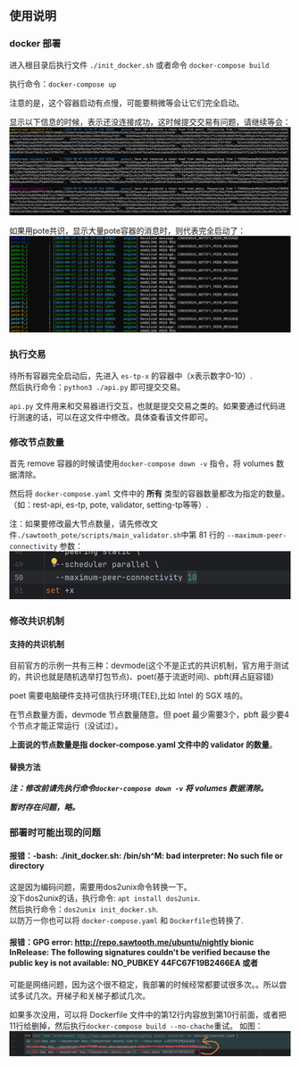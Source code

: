 ## 使用说明

### docker 部署
进入根目录后执行文件 `./init_docker.sh` 或者命令 `docker-compose build`

执行命令：`docker-compose up` 

注意的是，这个容器启动有点慢，可能要稍微等会让它们完全启动。  

显示以下信息的时候，表示还没连接成功，这时候提交交易有问题，请继续等会：
![img.png](docs/img_2.png)  

如果用pote共识，显示大量pote容器的消息时，则代表完全启动了：
![img.png](docs/img_6.png)

### 执行交易
待所有容器完全启动后，先进入 `es-tp-x` 的容器中（x表示数字0-10）.  
然后执行命令：`python3 ./api.py` 即可提交交易。

`api.py` 文件用来和交易器进行交互，也就是提交交易之类的。如果要通过代码进行测速的话，可以在这文件中修改。具体查看该文件即可。

### 修改节点数量
首先 remove 容器的时候请使用`docker-compose down -v` 指令，将 volumes 数据清除。  

然后将 `docker-compose.yaml` 文件中的 **所有** 类型的容器数量都改为指定的数量。（如：rest-api, es-tp, pote, validator, setting-tp等等）.  

注：如果要修改最大节点数量，请先修改文件`./sawtooth_pote/scripts/main_validator.sh`中第 81 行的 `--maximum-peer-connectivity` 参数：
![img.png](docs/img_5.png)

### 修改共识机制

#### 支持的共识机制
目前官方的示例一共有三种：devmode(这个不是正式的共识机制，官方用于测试的，共识也就是随机选举打包节点)、poet(基于流逝时间)、pbft(拜占庭容错)

poet 需要电脑硬件支持可信执行环境(TEE),比如 Intel 的 SGX 啥的。

在节点数量方面，devmode 节点数量随意。但 poet 最少需要3个，pbft 最少要4个节点才能正常运行（没试过）。

**上面说的节点数量是指 docker-compose.yaml 文件中的 validator 的数量**。

#### 替换方法

**_注：修改前请先执行命令`docker-compose down -v` 将 volumes 数据清除。_**

**_暂时存在问题，略。_**

[//]: # (##### 修改成 PoET)

[//]: # ()
[//]: # (目前问题在validator-0无法启动genesis block，无法加入其他节点，无法加载共识机制，问题未知。)

[//]: # ()
[//]: # (首先修改文件`./sawtooth_pote/scripts/main_validator.sh` 中 42 和 43 行的共识算法名和算法版本。算法名改为 `PoET`，)

[//]: # (版本改为 `0.1`.如图所示：)

[//]: # (![img.png]&#40;docs/img_7.png&#41;)

[//]: # ()
[//]: # (同时注释掉前 12 行代码：)

[//]: # (![img.png]&#40;docs/img_12.png&#41;)

[//]: # ()
[//]: # (并取消注释27 - 34 行：)

[//]: # (![img.png]&#40;docs/img_9.png&#41;)

[//]: # ()
[//]: # (然后需要将根目录的 docker-compose.yaml 中 10 - 18 行 poet-lead 容器部分给取消注释：  )

[//]: # (![img.png]&#40;docs/img_10.png&#41;)

[//]: # ()
[//]: # (并将 pote 部分换成 PoET 的共识机制引擎。 )

[//]: # (如图：)

[//]: # (pote:)

[//]: # (![img.png]&#40;docs/img_1.png&#41;)

[//]: # ()
[//]: # (poet：)

[//]: # (![img.png]&#40;docs/img_11.png&#41;)



### 部署时可能出现的问题

#### 报错：-bash: ./init_docker.sh: /bin/sh^M: bad interpreter: No such file or directory

这是因为编码问题，需要用dos2unix命令转换一下。  
没下dos2unix的话，执行命令: `apt install dos2unix`.  
然后执行命令：`dos2unix init_docker.sh`.  
以防万一你也可以将 `docker-compose.yaml` 和 `Dockerfile`也转换了.

#### 报错：GPG error: http://repo.sawtooth.me/ubuntu/nightly bionic InRelease: The following signatures couldn't be verified because the public key is not available: NO_PUBKEY 44FC67F19B2466EA 或者 

可能是网络问题，因为这个很不稳定，我部署的时候经常都要试很多次。。所以尝试多试几次。开梯子和关梯子都试几次。  

如果多次没用，可以将 Dockerfile 文件中的第12行内容放到第10行前面，或者把11行给删掉，然后执行`docker-compose build --no-chache`重试。
如图：
![img.png](docs/img.png)

